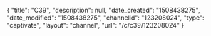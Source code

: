{
    "title": "C39",
    "description": null,
    "date_created": "1508438275",
    "date_modified": "1508438275",
    "channelid": "123208024",
    "type": "captivate",
    "layout": "channel",
    "url": "\/c\/c39\/123208024"
}